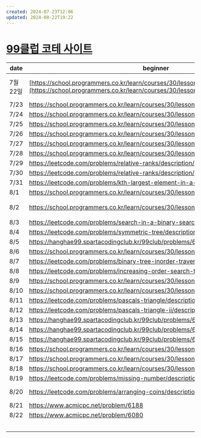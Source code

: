```yaml
---
created: 2024-07-23T12:06
updated: 2024-08-22T19:22
---
```


# [99클럽 코테 사이트](https://hanghae99.spartacodingclub.kr/99club/lms)

| date   | beginner                                                                                                                             | middler                                                                                                                                                     | challenger                                                                                                                             |
| ------ | ------------------------------------------------------------------------------------------------------------------------------------ | ----------------------------------------------------------------------------------------------------------------------------------------------------------- | -------------------------------------------------------------------------------------------------------------------------------------- |
| 7월 22일 | [https://school.programmers.co.kr/learn/courses/30/lessons/12932](https://school.programmers.co.kr/learn/courses/30/lessons/12932) ✔ | [https://school.programmers.co.kr/learn/courses/30/lessons/87390](https://school.programmers.co.kr/learn/courses/30/lessons/87390) ❔<br>수학문제 같았다. 못풀어서 답안 봄 | [https://school.programmers.co.kr/learn/courses/30/lessons/154539](https://school.programmers.co.kr/learn/courses/30/lessons/154539) ✔ |
| 7/23   | https://school.programmers.co.kr/learn/courses/30/lessons/12944                                                                      | https://school.programmers.co.kr/learn/courses/30/lessons/12954                                                                                             | https://school.programmers.co.kr/learn/courses/30/lessons/135807                                                                       |
| 7/24   | https://school.programmers.co.kr/learn/courses/30/lessons/12916                                                                      | https://school.programmers.co.kr/learn/courses/30/lessons/12915                                                                                             | https://hanghae99.spartacodingclub.kr/99club/problems/66a0602063556c63ad770f27                                                         |
| 7/25   | https://school.programmers.co.kr/learn/courses/30/lessons/12925                                                                      | https://hanghae99.spartacodingclub.kr/99club/problems/66a1b1a0a0d6369963f3600e                                                                              | https://school.programmers.co.kr/learn/courses/30/lessons/60057                                                                        |
| 7/26   | https://school.programmers.co.kr/learn/courses/30/lessons/42576                                                                      | https://school.programmers.co.kr/learn/courses/30/lessons/42577                                                                                             | https://school.programmers.co.kr/learn/courses/30/lessons/42579                                                                        |
| 7/27   | https://school.programmers.co.kr/learn/courses/30/lessons/1845                                                                       | https://school.programmers.co.kr/learn/courses/30/lessons/42578                                                                                             | https://school.programmers.co.kr/learn/courses/30/lessons/147354                                                                       |
| 7/28   | https://school.programmers.co.kr/learn/courses/30/lessons/12909                                                                      | https://school.programmers.co.kr/learn/courses/30/lessons/12946                                                                                             | https://school.programmers.co.kr/learn/courses/30/lessons/176962                                                                       |
| 7/29   | https://leetcode.com/problems/relative-ranks/description/                                                                            | https://school.programmers.co.kr/learn/courses/30/lessons/42586                                                                                             | https://school.programmers.co.kr/learn/courses/30/lessons/118667                                                                       |
| 7/30   | https://leetcode.com/problems/relative-ranks/description/                                                                            | https://school.programmers.co.kr/learn/courses/30/lessons/42626                                                                                             | https://www.acmicpc.net/problem/1927                                                                                                   |
| 7/31   | https://leetcode.com/problems/kth-largest-element-in-a-stream/description/                                                           | https://school.programmers.co.kr/learn/courses/30/lessons/42628                                                                                             | https://www.acmicpc.net/problem/11279                                                                                                  |
| 8/1    | https://school.programmers.co.kr/learn/courses/30/lessons/12933✔                                                                     | https://school.programmers.co.kr/learn/courses/30/lessons/159994✔                                                                                           | https://school.programmers.co.kr/learn/courses/30/lessons/42746✔                                                                       |
| 8/2    | https://school.programmers.co.kr/learn/courses/30/lessons/12917❌                                                                     | https://school.programmers.co.kr/learn/courses/30/lessons/42747❌ -그냥 뭔말인지 모르곘음                                                                              | https://www.acmicpc.net/problem/1135                                                                                                   |
| 8/3    | https://leetcode.com/problems/search-in-a-binary-search-tree/description/                                                            | https://www.acmicpc.net/problem/10815                                                                                                                       | https://school.programmers.co.kr/learn/courses/30/lessons/43238                                                                        |
| 8/4    | https://leetcode.com/problems/symmetric-tree/description/                                                                            | https://hanghae99.spartacodingclub.kr/99club/problems/66aee0a07928c978362c597b                                                                              | https://school.programmers.co.kr/learn/courses/30/lessons/43236                                                                        |
| 8/5    | https://hanghae99.spartacodingclub.kr/99club/problems/66b032207928c9783637294f                                                       | https://hanghae99.spartacodingclub.kr/99club/problems/66b032207928c97836372958                                                                              | https://school.programmers.co.kr/learn/courses/30/lessons/42839                                                                        |
| 8/6    | https://school.programmers.co.kr/learn/courses/30/lessons/86491                                                                      | https://school.programmers.co.kr/learn/courses/30/lessons/84512                                                                                             | https://school.programmers.co.kr/learn/courses/30/lessons/12952                                                                        |
| 8/7    | https://leetcode.com/problems/binary-tree-inorder-traversal/description/                                                             | https://www.acmicpc.net/problem/2644                                                                                                                        | https://www.acmicpc.net/problem/17834                                                                                                  |
| 8/8    | https://leetcode.com/problems/increasing-order-search-tree/description/                                                              | https://www.acmicpc.net/problem/2667                                                                                                                        | https://www.acmicpc.net/problem/5547                                                                                                   |
| 8/9    | https://school.programmers.co.kr/learn/courses/30/lessons/135808                                                                     | https://school.programmers.co.kr/learn/courses/30/lessons/42885                                                                                             | https://school.programmers.co.kr/learn/courses/30/lessons/42860                                                                        |
| 8/10   | https://school.programmers.co.kr/learn/courses/30/lessons/42862                                                                      | https://school.programmers.co.kr/learn/courses/30/lessons/42883                                                                                             | https://school.programmers.co.kr/learn/courses/30/lessons/42861                                                                        |
| 8/11   | https://leetcode.com/problems/pascals-triangle/description/                                                                          | https://school.programmers.co.kr/learn/courses/30/lessons/12945                                                                                             | https://school.programmers.co.kr/learn/courses/30/lessons/43105                                                                        |
| 8/12   | https://leetcode.com/problems/pascals-triangle-ii/description/                                                                       | https://school.programmers.co.kr/learn/courses/30/lessons/12914                                                                                             | https://leetcode.com/problems/maximal-rectangle/description/                                                                           |
| 8/13   | https://hanghae99.spartacodingclub.kr/99club/problems/66babe20c0dc7f945c5f227b                                                       | https://school.programmers.co.kr/learn/courses/30/lessons/148653                                                                                            | https://leetcode.com/problems/ipo/description/                                                                                         |
| 8/14   | https://hanghae99.spartacodingclub.kr/99club/problems/66bc0fa023f0ba6c4148b0d3                                                       | https://school.programmers.co.kr/learn/courses/30/lessons/160586                                                                                            | https://school.programmers.co.kr/learn/courses/30/lessons/49189                                                                        |
| 8/15   | https://hanghae99.spartacodingclub.kr/99club/problems/66bd6120c1de5ce17ca762b7                                                       | https://leetcode.com/problems/evaluate-division/description/                                                                                                | https://school.programmers.co.kr/learn/courses/30/lessons/49191                                                                        |
| 8/16   | https://school.programmers.co.kr/learn/courses/30/lessons/161990                                                                     | https://school.programmers.co.kr/learn/courses/30/lessons/178871                                                                                            | https://school.programmers.co.kr/learn/courses/30/lessons/150370                                                                       |
| 8/17   | https://school.programmers.co.kr/learn/courses/30/lessons/172928                                                                     | https://school.programmers.co.kr/learn/courses/30/lessons/131127                                                                                            | https://school.programmers.co.kr/learn/courses/30/lessons/87391                                                                        |
| 8/18   | https://school.programmers.co.kr/learn/courses/30/lessons/42587                                                                      | https://school.programmers.co.kr/learn/courses/30/lessons/76502                                                                                             | https://www.acmicpc.net/problem/1874                                                                                                   |
| 8/19   | https://leetcode.com/problems/missing-number/description/                                                                            | https://leetcode.com/problems/longest-increasing-subsequence/description/                                                                                   | https://leetcode.com/problems/maximum-profit-in-job-scheduling/description/                                                            |
| 8/20   | https://leetcode.com/problems/arranging-coins/description/                                                                           | https://leetcode.com/problems/find-right-interval/description/                                                                                              | https://leetcode.com/problems/minimum-operations-to-make-a-subsequence/description/                                                    |
| 8/21   | https://www.acmicpc.net/problem/6188                                                                                                 | https://www.acmicpc.net/problem/14248                                                                                                                       | https://school.programmers.co.kr/learn/courses/30/lessons/43162                                                                        |
| 8/22   | https://www.acmicpc.net/problem/6080                                                                                                 | https://school.programmers.co.kr/learn/courses/30/lessons/154540                                                                                            | https://school.programmers.co.kr/learn/courses/30/lessons/87694                                                                        |
|        |                                                                                                                                      |                                                                                                                                                             |                                                                                                                                        |
|        |                                                                                                                                      |                                                                                                                                                             |                                                                                                                                        |
|        |                                                                                                                                      |                                                                                                                                                             |                                                                                                                                        |
|        |                                                                                                                                      |                                                                                                                                                             |                                                                                                                                        |
|        |                                                                                                                                      |                                                                                                                                                             |                                                                                                                                        |
